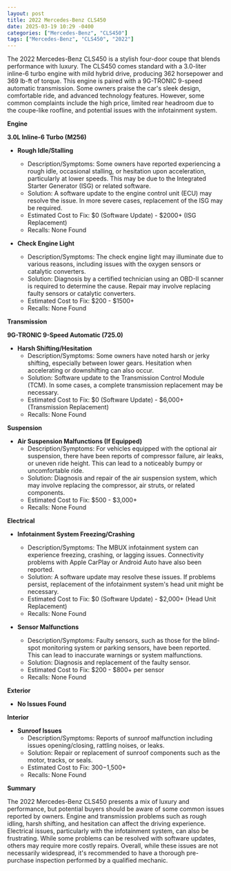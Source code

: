 ```yaml
---
layout: post
title: 2022 Mercedes-Benz CLS450
date: 2025-03-19 10:29 -0400
categories: ["Mercedes-Benz", "CLS450"]
tags: ["Mercedes-Benz", "CLS450", "2022"]
---
```

The 2022 Mercedes-Benz CLS450 is a stylish four-door coupe that blends performance with luxury. The CLS450 comes standard with a 3.0-liter inline-6 turbo engine with mild hybrid drive, producing 362 horsepower and 369 lb-ft of torque. This engine is paired with a 9G-TRONIC 9-speed automatic transmission. Some owners praise the car's sleek design, comfortable ride, and advanced technology features. However, some common complaints include the high price, limited rear headroom due to the coupe-like roofline, and potential issues with the infotainment system.

**Engine**

**3.0L Inline-6 Turbo (M256)**

*   **Rough Idle/Stalling**
    *   Description/Symptoms: Some owners have reported experiencing a rough idle, occasional stalling, or hesitation upon acceleration, particularly at lower speeds. This may be due to the Integrated Starter Generator (ISG) or related software.
    *   Solution: A software update to the engine control unit (ECU) may resolve the issue. In more severe cases, replacement of the ISG may be required.
    *   Estimated Cost to Fix: $0 (Software Update) - $2000+ (ISG Replacement)
    *   Recalls: None Found

*   **Check Engine Light**
    *   Description/Symptoms: The check engine light may illuminate due to various reasons, including issues with the oxygen sensors or catalytic converters.
    *   Solution: Diagnosis by a certified technician using an OBD-II scanner is required to determine the cause. Repair may involve replacing faulty sensors or catalytic converters.
    *   Estimated Cost to Fix: $200 - $1500+
    *   Recalls: None Found

**Transmission**

**9G-TRONIC 9-Speed Automatic (725.0)**

*   **Harsh Shifting/Hesitation**
    *   Description/Symptoms: Some owners have noted harsh or jerky shifting, especially between lower gears. Hesitation when accelerating or downshifting can also occur.
    *   Solution: Software update to the Transmission Control Module (TCM). In some cases, a complete transmission replacement may be necessary.
    *   Estimated Cost to Fix: $0 (Software Update) - $6,000+ (Transmission Replacement)
    *   Recalls: None Found

**Suspension**

*   **Air Suspension Malfunctions (If Equipped)**
    *   Description/Symptoms: For vehicles equipped with the optional air suspension, there have been reports of compressor failure, air leaks, or uneven ride height. This can lead to a noticeably bumpy or uncomfortable ride.
    *   Solution: Diagnosis and repair of the air suspension system, which may involve replacing the compressor, air struts, or related components.
    *   Estimated Cost to Fix: $500 - $3,000+
    *   Recalls: None Found

**Electrical**

*   **Infotainment System Freezing/Crashing**
    *   Description/Symptoms: The MBUX infotainment system can experience freezing, crashing, or lagging issues. Connectivity problems with Apple CarPlay or Android Auto have also been reported.
    *   Solution: A software update may resolve these issues. If problems persist, replacement of the infotainment system's head unit might be necessary.
    *   Estimated Cost to Fix: $0 (Software Update) - $2,000+ (Head Unit Replacement)
    *   Recalls: None Found

*   **Sensor Malfunctions**
    *   Description/Symptoms: Faulty sensors, such as those for the blind-spot monitoring system or parking sensors, have been reported. This can lead to inaccurate warnings or system malfunctions.
    *   Solution: Diagnosis and replacement of the faulty sensor.
    *   Estimated Cost to Fix: $200 - $800+ per sensor
    *   Recalls: None Found

**Exterior**

*   **No Issues Found**

**Interior**

*   **Sunroof Issues**
    *   Description/Symptoms: Reports of sunroof malfunction including issues opening/closing, rattling noises, or leaks.
    *   Solution: Repair or replacement of sunroof components such as the motor, tracks, or seals.
    *   Estimated Cost to Fix: $300-$1,500+
    *   Recalls: None Found

**Summary**

The 2022 Mercedes-Benz CLS450 presents a mix of luxury and performance, but potential buyers should be aware of some common issues reported by owners. Engine and transmission problems such as rough idling, harsh shifting, and hesitation can affect the driving experience. Electrical issues, particularly with the infotainment system, can also be frustrating. While some problems can be resolved with software updates, others may require more costly repairs. Overall, while these issues are not necessarily widespread, it's recommended to have a thorough pre-purchase inspection performed by a qualified mechanic.

